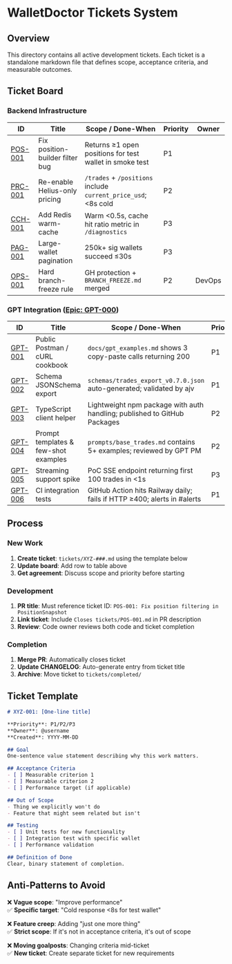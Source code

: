 # WalletDoctor Tickets System

## Overview

This directory contains all active development tickets. Each ticket is a standalone markdown file that defines scope, acceptance criteria, and measurable outcomes.

## Ticket Board

### Backend Infrastructure
| ID | Title | Scope / Done-When | Priority | Owner |
|---|---|---|---|---|
| [POS-001](./POS-001.md) | Fix position-builder filter bug | Returns ≥1 open positions for test wallet in smoke test | P1 | |
| [PRC-001](./PRC-001.md) | Re-enable Helius-only pricing | `/trades` + `/positions` include `current_price_usd`; <8s cold | P2 | |
| [CCH-001](./CCH-001.md) | Add Redis warm-cache | Warm <0.5s, cache hit ratio metric in `/diagnostics` | P3 | |
| [PAG-001](./PAG-001.md) | Large-wallet pagination | 250k+ sig wallets succeed ≤30s | P3 | |
| [OPS-001](./OPS-001.md) | Hard branch-freeze rule | GH protection + `BRANCH_FREEZE.md` merged | P2 | DevOps |

### GPT Integration ([Epic: GPT-000](./GPT-000-INTEGRATION-EPIC.md))
| ID | Title | Scope / Done-When | Priority | Owner |
|---|---|---|---|---|
| [GPT-001](./GPT-001.md) | Public Postman / cURL cookbook | `docs/gpt_examples.md` shows 3 copy-paste calls returning 200 | P1 | |
| [GPT-002](./GPT-002.md) | Schema JSONSchema export | `schemas/trades_export_v0.7.0.json` auto-generated; validated by ajv | P1 | |
| [GPT-003](./GPT-003.md) | TypeScript client helper | Lightweight npm package with auth handling; published to GitHub Packages | P2 | |
| [GPT-004](./GPT-004.md) | Prompt templates & few-shot examples | `prompts/base_trades.md` contains 5+ examples; reviewed by GPT PM | P2 | |
| [GPT-005](./GPT-005.md) | Streaming support spike | PoC SSE endpoint returning first 100 trades in <1s | P3 | |
| [GPT-006](./GPT-006.md) | CI integration tests | GitHub Action hits Railway daily; fails if HTTP ≥400; alerts in #alerts | P1 | |

## Process

### New Work
1. **Create ticket**: `tickets/XYZ-###.md` using the template below
2. **Update board**: Add row to table above
3. **Get agreement**: Discuss scope and priority before starting

### Development
1. **PR title**: Must reference ticket ID: `POS-001: Fix position filtering in PositionSnapshot`
2. **Link ticket**: Include `Closes tickets/POS-001.md` in PR description
3. **Review**: Code owner reviews both code and ticket completion

### Completion
1. **Merge PR**: Automatically closes ticket
2. **Update CHANGELOG**: Auto-generate entry from ticket title
3. **Archive**: Move ticket to `tickets/completed/`

## Ticket Template

```markdown
# XYZ-001: [One-line title]

**Priority**: P1/P2/P3  
**Owner**: @username  
**Created**: YYYY-MM-DD  

## Goal
One-sentence value statement describing why this work matters.

## Acceptance Criteria
- [ ] Measurable criterion 1
- [ ] Measurable criterion 2  
- [ ] Performance target (if applicable)

## Out of Scope
- Thing we explicitly won't do
- Feature that might seem related but isn't

## Testing
- [ ] Unit tests for new functionality
- [ ] Integration test with specific wallet
- [ ] Performance validation

## Definition of Done
Clear, binary statement of completion.
```

## Anti-Patterns to Avoid

❌ **Vague scope**: "Improve performance"  
✅ **Specific target**: "Cold response <8s for test wallet"  

❌ **Feature creep**: Adding "just one more thing"  
✅ **Strict scope**: If it's not in acceptance criteria, it's out of scope  

❌ **Moving goalposts**: Changing criteria mid-ticket  
✅ **New ticket**: Create separate ticket for new requirements 